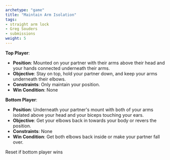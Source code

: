 ```yaml
---
archetype: "game"
title: "Maintain Arm Isolation"
tags:
- straight arm lock
- Greg Souders
- submissions
weight: 5
---
```


**Top Player**:
  * **Position**: Mounted on your partner with their arms above their head and your hands connected underneath their arms.
  * **Objective**: Stay on top, hold your partner down, and keep your arms underneath their elbows.
  * **Constraints**: Only maintain your position.
  * **Win Condition**: None

**Bottom Player**:
  * **Position**: Underneath your partner's mount with both of your arms isolated above your head and your biceps touching your ears.
  * **Objective**: Get your elbows back in towards your body or revers the position.
  * **Constraints**: None
  * **Win Condition**: Get both elbows back inside or make your partner fall over.

Reset if bottom player wins